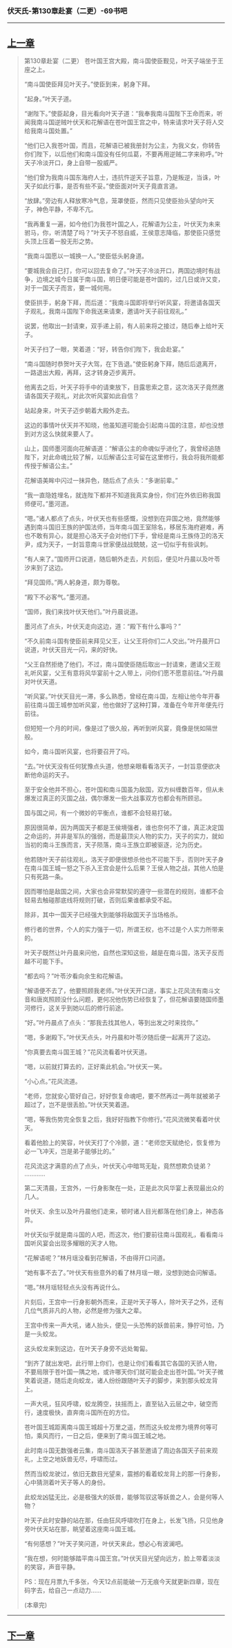 ### 伏天氏-第130章赴宴（二更）-69书吧

--------
[上一章](./9b8cc75a9043abe8ab520069b32f1914.md)
--------


>
>
>
>第130章赴宴（二更）
>苍叶国王宫大殿，南斗国使臣觐见，叶天子端坐于王座之上。
>
>“南斗国使臣拜见叶天子。”使臣到来，躬身下拜。
>
>“起身。”叶天子道。
>
>“谢陛下。”使臣起身，目光看向叶天子道：“我奉我南斗国陛下王命而来，听闻我南斗国逆贼叶伏天和花解语在苍叶国王宫之中，特来请求叶天子将人交给我南斗国处置。”
>
>“他们已入我苍叶国，而且，花解语已被我册封为公主，为我义女，你转告你们陛下，以后他们和南斗国没有任何瓜葛，不要再用逆贼二字来称呼。”叶天子冷淡开口，身上自带一股威严。
>
>“他们曾为我南斗国东海府人士，违抗忤逆天子旨意，乃是叛逆，当诛，叶天子如此行事，是否有些不妥。”使臣面对叶天子竟直言道。
>
>“放肆。”旁边有人释放寒冷气息，笼罩使臣，然而只见使臣抬头望向叶天子，神色平静，不卑不亢。
>
>“我再重复一遍，如今他们为我苍叶国之人，花解语为公主，叶伏天为未来驸马，你，听清楚了吗？”叶天子不怒自威，王侯意志降临，那使臣只感觉头顶上压着一股无形之势。
>
>“我南斗国愿以一城换一人。”使臣低头躬身道。
>
>“要城我会自己打，你可以回去复命了。”叶天子冷淡开口，两国边境时有战争，边境之城今日属于南斗国，明日便可能是苍叶国的，过几日或许又变，对于一国天子而言，要一城何用。
>
>使臣拱手，躬身下拜，而后道：“我南斗国即将举行听风宴，将邀请各国天子观礼，我南斗国陛下命我送来请柬，邀请叶天子前往观礼。”
>
>说罢，他取出一封请柬，双手递上前，有人前来将之接过，随后奉上给叶天子。
>
>叶天子扫了一眼，笑着道：“好，转告你们陛下，我会赴宴。”
>
>“南斗国随时恭贺叶天子大驾，在下告退。”使臣躬身下拜，随后后退离开，一路退出大殿，再拜，这才转身迈步离开。
>
>他离去之后，叶天子将手中的请柬放下，目露思索之意，这次洛天子竟然邀请各国天子观礼，对此次听风宴如此自信？
>
>站起身来，叶天子迈步朝着大殿外走去。
>
>这边的事情叶伏天并不知晓，他虽知道可能会引起南斗国的注意，却也没想到对方这么快就来要人了。
>
>山上，国师墨河面向花解语道：“解语公主的命魂似乎进化了，我曾经追随陛下，对此命魂比较了解，以后解语公主可留在这里修行，我会将我所能都传授于解语公主。”
>
>花解语美眸中闪过一抹异色，随后点了点头：“多谢前辈。”
>
>“我一直隐姓埋名，就连陛下都并不知道我真实身份，你们在外依旧称我国师便可。”墨河道。
>
>“嗯。”诸人都点了点头，叶伏天也有些感慨，没想到在异国之地，竟然能够遇到南斗国旧王族的护国法师，当年南斗国王室除名，移居东海府避难，再也不敢有异心，就是担心洛天子会对他们下手，曾经是南斗王族侍卫的洛天尹，成为天子，一封旨意南斗世家便战战兢兢，这一切似乎有些讽刺。
>
>“有人来了。”国师开口说道，随后朝外走去，片刻后，便见叶丹晨以及叶苓汐来到了这边。
>
>“拜见国师。”两人躬身道，颇为尊敬。
>
>“殿下不必客气。”墨河道。
>
>“国师，我们来找叶伏天他们。”叶丹晨说道。
>
>墨河点了点头，叶伏天走向这边，道：“殿下有什么事吗？”
>
>“不久前南斗国有使臣前来拜见父王，让父王将你们二人交出。”叶丹晨开口说道，叶伏天目光一闪，来的好快。
>
>“父王自然拒绝了他们，不过，南斗国使臣随后取出一封请柬，邀请父王观礼听风宴，父王有意将风华宴前十之人带上，问你们愿不愿意前往。”叶丹晨对叶伏天道。
>
>“听风宴。”叶伏天目光一滞，多么熟悉，曾经在南斗国，左相让他今年开春前往南斗国王城参加听风宴，他也做好了这种打算，准备在今年开年便先行前往。
>
>但短短一个月的时间，像是过了很久般，再听到听风宴，竟像是恍如隔世般。
>
>如今，南斗国听风宴，也将要召开了吗。
>
>“去。”叶伏天没有任何犹豫点头道，他想亲眼看看洛天子，一封旨意便欲决断他命运的天子。
>
>至于安全他并不担心，苍叶国和南斗国虽为敌国，双方纠缠数百年，但从未爆发过真正的灭国之战，偶尔爆发一些大战事双方也都会有所顾忌。
>
>国与国之间，有一个微妙的平衡点，谁都不会轻易打破。
>
>原因很简单，因为两国天子都是王侯境强者，谁也奈何不了谁，真正决定国之命运的，并非是军队的强弱，而是最顶尖人物的实力，天子的实力，就如当初的南斗王族而言，天子陨落，南斗王族立即被驱逐，沦为历史。
>
>他若随叶天子前往观礼，洛天子即便很想杀他也不可能下手，否则叶天子身在南斗国王城一怒之下杀入王宫会是什么后果？王侯人物之战，其他人怕是只有死路一条。
>
>因而哪怕是敌国之间，大家也会非常默契的遵守一些潜在的规则，谁都不会轻易去触碰那底线将规则打破，否则后果谁都承受不起。
>
>除非，其中一国天子已经强大到能够将敌国天子当场格杀。
>
>修行者的世界，个人的实力强于一切，所谓王权，也不过是个人实力所带来的。
>
>叶天子既然让叶丹晨来问他，自然也深知这些，越是在南斗国，洛天子反而越不可能下手。
>
>“都去吗？”叶苓汐看向余生和花解语。
>
>“解语便不去了，他要照顾我老师。”叶伏天开口道，事实上花风流有南斗文音和唐岚照顾没什么问题，更何况他伤势已经恢复了，但花解语要随国师墨河修行，这关乎到她以后的修行前途。
>
>“好。”叶丹晨点了点头：“那我去找其他人，等到出发之时来找你。”
>
>“嗯，多谢殿下。”叶伏天点头，叶丹晨和叶苓汐随后便一起离开了这边。
>
>“你真要去南斗国王城？”花风流看着叶伏天道。
>
>“嗯，以前就打算去的，正好乘此机会。”叶伏天一笑。
>
>“小心点。”花风流道。
>
>“老师，您就安心管好自己，好好恢复命魂吧，要不然再过一两年就被弟子超过了，岂不是很丢脸。”叶伏天笑着道。
>
>“嗯，等我伤势完全恢复之后，我好好指教下你修行。”花风流微笑看着叶伏天。
>
>看着他脸上的笑容，叶伏天打了个冷颤，道：“老师您天赋绝伦，恢复修为必一飞冲天，岂是弟子能够比的。”
>
>花风流这才满意的点了点头，叶伏天心中暗骂无耻，竟然想欺负徒弟？
>…………
>
>第二天清晨，王宫外，一行身影聚在一处，正是此次风华宴上表现最出众的几人。
>
>叶伏天、余生以及叶丹晨他们走来，顿时诸人目光都落在他们身上，神态各异。
>
>叶伏天似乎就是南斗国的人吧，而这次，他们要前往南斗国观礼，看看南斗国听风宴会出现多耀眼的天才人物。
>
>“花解语呢？”林月瑶没看到花解语，不由得开口问道。
>
>“她有事不去了。”叶伏天有些意外的看了林月瑶一眼，没想到她会问解语。
>
>“嗯。”林月瑶轻轻点头没有再说什么。
>
>片刻后，王宫中一行身影朝外而来，正是叶天子等人，除叶天子之外，还有几位气质非凡的人物，必然是修为强大之辈。
>
>王宫中传来一声大吼，诸人抬头，便见一头恐怖的妖兽前来，狰狞可怕，乃是一头蛟龙。
>
>这头蛟龙来到这边，在叶天子身旁不远处匍匐。
>
>“到齐了就出发吧，此行带上你们，也是让你们看看其它各国的天骄人物，不要局限于苍叶国一隅之地，或许哪天你们就可能会走出苍叶国。”叶天子微笑着说道，随后走向蛟龙，诸人纷纷跟随叶天子的脚步，来到那头蛟龙背上。
>
>一声大吼，狂风呼啸，蛟龙腾空，扶摇而上，直至钻入云层之中，破空而行，速度极快，直奔南斗国所在的方位。
>
>苍叶国王城距离南斗国王城超十万里之遥，然而这头蛟龙修为境界何等可怕，乘风而行，一日之后，便来到了南斗国王城之地。
>
>此时南斗国无数强者云集，南斗国洛天子甚至邀请了周边各国天子前来观礼，上空之地妖兽无尽，呼啸而过。
>
>然而当蛟龙驶过，依旧无数目光望来，震撼的看着蛟龙背上的那一行身影，心中猜测着叶天子等人的身份。
>
>此蛟龙凶猛无比，必是极强大的妖兽，能够驾驭这等妖兽之人，会是何等人物？
>
>叶天子此时安静的站在那，任由狂风呼啸吹打在身上，长发飞扬，只见他身旁叶伏天站在那，眺望着这座南斗国王城。
>
>“有何感想？”叶天子笑问道，叶伏天来此，想必心有波澜吧。
>
>“我在想，何时能够踏平南斗国王宫。”叶伏天目光望向远方，脸上带着淡淡的笑容，声音平静。
>
>PS：现在月票九千多张，今天12点前能破一万无痕今天就更新四章，现在码字去，给自己一点动力……
>
>(本章完)
>
>

--------
[下一章](./76877baa30c6929ce9517d7d3ac63f87.md)
--------

